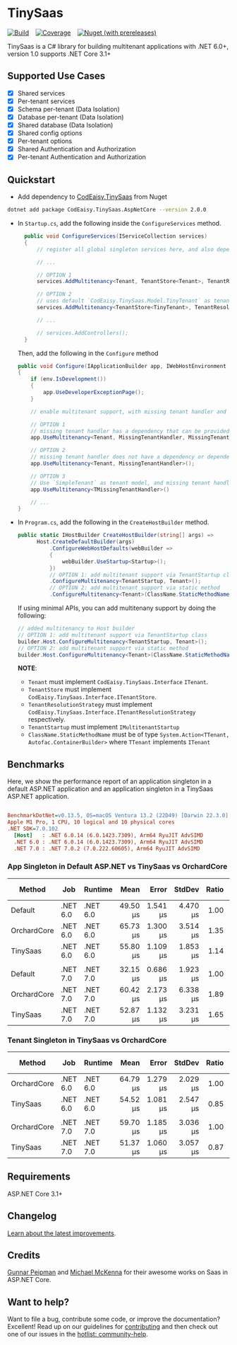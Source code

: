 # TinySaas

[![Build][build_badge]][build_link] &ensp;
[![Coverage][coverage_badge]][coverage_link] &ensp;
[![Nuget (with prereleases)][nuget_badge]][nuget_link]

TinySaas is a C# library for building multitenant applications with .NET 6.0+, version 1.0 supports .NET Core 3.1+

## Supported Use Cases

- [X] Shared services
- [X] Per-tenant services
- [X] Schema per-tenant (Data Isolation)
- [X] Database per-tenant (Data Isolation)
- [X] Shared database (Data Isolation)
- [X] Shared config options
- [X] Per-tenant options
- [X] Shared Authentication and Authorization
- [X] Per-tenant Authentication and Authorization

## Quickstart

- Add dependency to [CodEaisy.TinySaas][nuget_link] from Nuget

```bash
dotnet add package CodEaisy.TinySaas.AspNetCore --version 2.0.0
```

- In `Startup.cs`, add the following inside the `ConfigureServices` method.

  ```csharp
    public void ConfigureServices(IServiceCollection services)
    {
        // register all global singleton services here, and also dependencies for your TenantStore and ResolutionStrategy if any

        // ...

        // OPTION 1
        services.AddMultitenancy<Tenant, TenantStore<Tenant>, TenantResolutionStrategy>();

        // OPTION 2
        // uses default `CodEaisy.TinySaas.Model.TinyTenant` as tenant model
        services.AddMultitenancy<TenantStore<TinyTenant>, TenantResolutionStrategy>();

        // ...

        // services.AddControllers();
    }
  ```

  Then, add the following in the `Configure` method

  ```csharp
  public void Configure(IApplicationBuilder app, IWebHostEnvironment env)
  {
      if (env.IsDevelopment())
      {
          app.UseDeveloperExceptionPage();
      }

      // enable multitenant support, with missing tenant handler and tenant container

      // OPTION 1
      // missing tenant handler has a dependency that can be provided immediately
      app.UseMultitenancy<Tenant, MissingTenantHandler, MissingTenantOptions>(missingTenantOptions);

      // OPTION 2
      // missing tenant handler does not have a dependency or dependency is already registered in services
      app.UseMultitenancy<Tenant, MissingTenantHandler>();

      // OPTION 3
      // Use `SimpleTenant` as tenant model, and missing tenant handler does not have a dependency or dependency is already registered in services
      app.UseMultitenancy<TMissingTenantHandler>()

      // ...
  }
  ```

- In `Program.cs`, add the following in the `CreateHostBuilder` method.

  ```csharp
  public static IHostBuilder CreateHostBuilder(string[] args) =>
        Host.CreateDefaultBuilder(args)
            .ConfigureWebHostDefaults(webBuilder =>
            {
                webBuilder.UseStartup<Startup>();
            })
            // OPTION 1: add multitenant support via TenantStartup class
            .ConfigureMultitenancy<TenantStartup, Tenant>();
            // OPTION 2: add multitenant support via static method
            .ConfigureMultitenancy<Tenant>(ClassName.StaticMethodName);
  ```

  If using minimal APIs, you can add multitenany support by doing the following:

  ```csharp
  // added multitenancy to Host builder
  // OPTION 1: add multitenant support via TenantStartup class
  builder.Host.ConfigureMultitenancy<TenantStartup, Tenant>();
  // OPTION 2: add multitenant support via static method
  builder.Host.ConfigureMultitenancy<Tenant>(ClassName.StaticMethodName);
  ```

  **NOTE**:

  - `Tenant` must implement `CodEaisy.TinySaas.Interface`  `ITenant`.
  - `TenantStore` must implement `CodEaisy.TinySaas.Interface.ITenantStore`.
  - `TenantResolutionStrategy` must implement `CodEaisy.TinySaas.Interface.ITenantResolutionStrategy` respectively.
  - `TenantStartup` must implement `IMultitenantStartup`
  - `ClassName.StaticMethodName` must be of type `System.Action<TTenant, Autofac.ContainerBuilder>` where `TTenant` implements `ITenant`

## Benchmarks

Here, we show the performance report of an application singleton in a default ASP.NET application and an application singleton in a TinySaas ASP.NET application.

``` ini

BenchmarkDotNet=v0.13.5, OS=macOS Ventura 13.2 (22D49) [Darwin 22.3.0]
Apple M1 Pro, 1 CPU, 10 logical and 10 physical cores
.NET SDK=7.0.102
  [Host]   : .NET 6.0.14 (6.0.1423.7309), Arm64 RyuJIT AdvSIMD
  .NET 6.0 : .NET 6.0.14 (6.0.1423.7309), Arm64 RyuJIT AdvSIMD
  .NET 7.0 : .NET 7.0.2 (7.0.222.60605), Arm64 RyuJIT AdvSIMD

```

### App Singleton in Default ASP.NET vs TinySaas vs OrchardCore

|      Method |      Job |  Runtime |     Mean |    Error |   StdDev | Ratio | RatioSD |    Gen0 |   Gen1 | Allocated | Alloc Ratio |
|------------ |--------- |--------- |---------:|---------:|---------:|------:|--------:|--------:|-------:|----------:|------------:|
|     Default | .NET 6.0 | .NET 6.0 | 49.50 μs | 1.541 μs | 4.470 μs |  1.00 |    0.00 |  5.1270 |      - |  10.65 KB |        1.00 |
| OrchardCore | .NET 6.0 | .NET 6.0 | 65.73 μs | 1.300 μs | 3.514 μs |  1.35 |    0.15 |  8.7891 |      - |  17.85 KB |        1.68 |
|    TinySaas | .NET 6.0 | .NET 6.0 | 55.80 μs | 1.109 μs | 1.853 μs |  1.14 |    0.10 | 10.2539 |      - |  20.83 KB |        1.96 |
|             |          |          |          |          |          |       |         |         |        |           |             |
|     Default | .NET 7.0 | .NET 7.0 | 32.15 μs | 0.686 μs | 1.923 μs |  1.00 |    0.00 |  1.7090 |      - |  10.45 KB |        1.00 |
| OrchardCore | .NET 7.0 | .NET 7.0 | 60.42 μs | 2.173 μs | 6.338 μs |  1.89 |    0.24 |  2.6855 |      - |  17.38 KB |        1.66 |
|    TinySaas | .NET 7.0 | .NET 7.0 | 52.87 μs | 1.132 μs | 3.231 μs |  1.65 |    0.15 |  3.2959 | 0.1221 |  20.63 KB |        1.97 |

### Tenant Singleton in TinySaas vs OrchardCore

|      Method |      Job |  Runtime |     Mean |    Error |   StdDev | Ratio | RatioSD |    Gen0 |   Gen1 | Allocated | Alloc Ratio |
|------------ |--------- |--------- |---------:|---------:|---------:|------:|--------:|--------:|-------:|----------:|------------:|
| OrchardCore | .NET 6.0 | .NET 6.0 | 64.79 μs | 1.279 μs | 2.029 μs |  1.00 |    0.00 |  8.7891 |      - |   17.9 KB |        1.00 |
|    TinySaas | .NET 6.0 | .NET 6.0 | 54.52 μs | 1.081 μs | 2.547 μs |  0.85 |    0.05 | 10.2539 |      - |  20.85 KB |        1.16 |
|             |          |          |          |          |          |       |         |         |        |           |             |
| OrchardCore | .NET 7.0 | .NET 7.0 | 59.70 μs | 1.185 μs | 3.036 μs |  1.00 |    0.00 |  2.8076 |      - |  17.44 KB |        1.00 |
|    TinySaas | .NET 7.0 | .NET 7.0 | 51.37 μs | 1.060 μs | 3.057 μs |  0.87 |    0.07 |  3.2959 | 0.1221 |  20.65 KB |        1.18 |

## Requirements

ASP.NET Core 3.1+

## Changelog

[Learn about the latest improvements][changelog].

## Credits

[Gunnar Peipman](https://gunnarpeipman.com/) and [Michael McKenna](https://michael-mckenna.com/) for their awesome works on Saas in ASP.NET Core.

## Want to help?

Want to file a bug, contribute some code, or improve the documentation? Excellent! Read up on our guidelines for [contributing][contributing] and then check out one of our issues in the [hotlist: community-help](https://github.com/codeaisy/tinysaas/labels/hotlist%3A%20community-help).

[contributing]: https://github.com/codeaisy/tinysaas/blob/master/CONTRIBUTING.md
[changelog]: https://github.com/codeaisy/tinysaas/blob/master/CHANGELOG.md
[nuget_link]: https://www.nuget.org/packages/CodEaisy.TinySaas
[nuget_badge]: https://buildstats.info/nuget/codeaisy.tinysaas?includePreReleases=true
[coverage_link]: https://sonarcloud.io/dashboard?id=CodEaisy_TinySaas
[coverage_badge]: https://sonarcloud.io/api/project_badges/measure?project=CodEaisy_TinySaas&metric=coverage
[build_link]: https://github.com/codEaisy/tinysaas/actions/workflows/release.yml
[build_badge]: https://github.com/codEaisy/tinysaas/actions/workflows/release.yml/badge.svg

